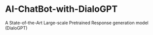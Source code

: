 # AI-ChatBot-with-DialoGPT
A State-of-the-Art Large-scale Pretrained Response generation model (DialoGPT)
